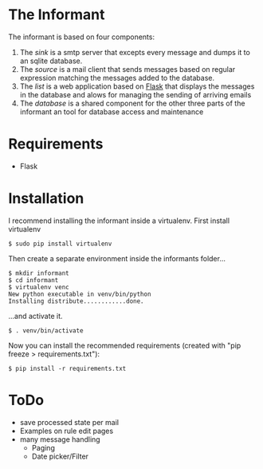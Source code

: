 # The Informant

The informant is based on four components:

1. The *sink* is a smtp server that excepts every message and dumps it to an sqlite database.
2. The *source* is a mail client that sends messages based on regular expression matching the 
   messages added to the database.
3. The *list* is a web application based on [Flask](http://flask.pocoo.org) that displays the 
   messages in the database and alows for managing the sending of arriving emails
4. The *database* is a shared component for the other three parts of the informant an tool for 
   database access and maintenance

# Requirements

* Flask

# Installation

I recommend installing the informant inside a virtualenv.
First install virtualenv

	$ sudo pip install virtualenv

Then create a separate environment inside the informants folder...

	$ mkdir informant
	$ cd informant
	$ virtualenv venc
	New python executable in venv/bin/python
	Installing distribute............done.

...and activate it.

	$ . venv/bin/activate

Now you can install the recommended requirements (created with "pip freeze > requirements.txt"):

	$ pip install -r requirements.txt

# ToDo

* save processed state per mail
* Examples on rule edit pages
* many message handling
	* Paging
	* Date picker/Filter 



